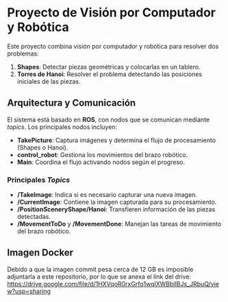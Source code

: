 # Proyecto de Visión por Computador y Robótica

Este proyecto combina visión por computador y robótica para resolver dos problemas:  
1. **Shapes**: Detectar piezas geométricas y colocarlas en un tablero.  
2. **Torres de Hanoi**: Resolver el problema detectando las posiciones iniciales de las piezas.  

## Arquitectura y Comunicación

El sistema está basado en **ROS**, con nodos que se comunican mediante *topics*. Los principales nodos incluyen:  
- **TakePicture**: Captura imágenes y determina el flujo de procesamiento (Shapes o Hanoi).  
- **control_robot**: Gestiona los movimientos del brazo robótico.  
- **Main**: Coordina el flujo activando nodos según el progreso.  

### Principales *Topics*
- **/TakeImage**: Indica si es necesario capturar una nueva imagen.  
- **/CurrentImage**: Contiene la imagen capturada para su procesamiento.  
- **/PositionSceneryShape/Hanoi**: Transfieren información de las piezas detectadas.  
- **/MovementToDo** y **/MovementDone**: Manejan las tareas de movimiento del brazo robótico.  

## Imagen Docker

Debido a que la imagen commit pesa cerca de 12 GB es imposible adjuntarla a este repositorio, por lo que 
se anexa el link del drive: https://drive.google.com/file/d/1HXVqoR0rxGrfq1wqlXWBblIBJs_JRbuQ/view?usp=sharing
